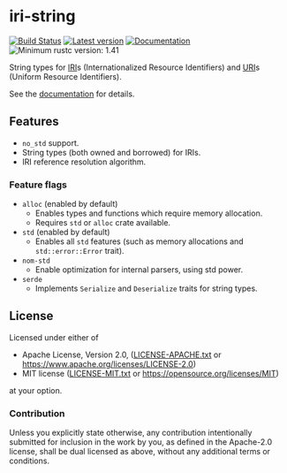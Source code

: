 # iri-string

[![Build Status](https://travis-ci.com/lo48576/iri-string.svg?branch=develop)](https://travis-ci.com/lo48576/iri-string)
[![Latest version](https://img.shields.io/crates/v/iri-string.svg)](https://crates.io/crates/iri-string)
[![Documentation](https://docs.rs/iri-string/badge.svg)](https://docs.rs/iri-string)
![Minimum rustc version: 1.41](https://img.shields.io/badge/rustc-1.41+-lightgray.svg)

String types for [IRI](https://tools.ietf.org/html/rfc3987)s (Internationalized Resource
Identifiers) and [URI](https://tools.ietf.org/html/rfc3986)s (Uniform Resource Identifiers).

See the [documentation](https://docs.rs/iri-string) for details.

## Features

* `no_std` support.
* String types (both owned and borrowed) for IRIs.
* IRI reference resolution algorithm.

### Feature flags

* `alloc` (enabled by default)
    + Enables types and functions which require memory allocation.
    + Requires `std` or `alloc` crate available.
* `std` (enabled by default)
    + Enables all `std` features (such as memory allocations and `std::error::Error` trait).
* `nom-std`
    + Enable optimization for internal parsers, using std power.
* `serde`
    + Implements `Serialize` and `Deserialize` traits for string types.

## License

Licensed under either of

* Apache License, Version 2.0, ([LICENSE-APACHE.txt](LICENSE-APACHE.txt) or
  <https://www.apache.org/licenses/LICENSE-2.0>)
* MIT license ([LICENSE-MIT.txt](LICENSE-MIT.txt) or
  <https://opensource.org/licenses/MIT>)

at your option.

### Contribution

Unless you explicitly state otherwise, any contribution intentionally submitted
for inclusion in the work by you, as defined in the Apache-2.0 license, shall be
dual licensed as above, without any additional terms or conditions.
